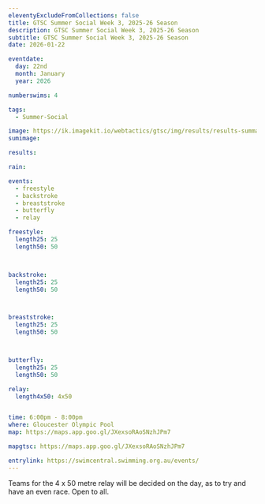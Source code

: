 ```yaml
---
eleventyExcludeFromCollections: false
title: GTSC Summer Social Week 3, 2025-26 Season
description: GTSC Summer Social Week 3, 2025-26 Season
subtitle: GTSC Summer Social Week 3, 2025-26 Season
date: 2026-01-22

eventdate:
  day: 22nd
  month: January
  year: 2026

numberswims: 4

tags:
  - Summer-Social

image: https://ik.imagekit.io/webtactics/gtsc/img/results/results-summary-30.jpg
sumimage: 

results: 

rain:

events:
  - freestyle
  - backstroke
  - breaststroke
  - butterfly
  - relay 

freestyle:
  length25: 25
  length50: 50



backstroke:
  length25: 25
  length50: 50



breaststroke:
  length25: 25
  length50: 50



butterfly:
  length25: 25
  length50: 50

relay:
  length4x50: 4x50


time: 6:00pm - 8:00pm
where: Gloucester Olympic Pool
map: https://maps.app.goo.gl/JXexsoRAoSNzhJPm7

mapgtsc: https://maps.app.goo.gl/JXexsoRAoSNzhJPm7

entrylink: https://swimcentral.swimming.org.au/events/
---
```


Teams for the 4 x 50 metre relay will be decided on the day, as to try and have an even race.
Open to all.